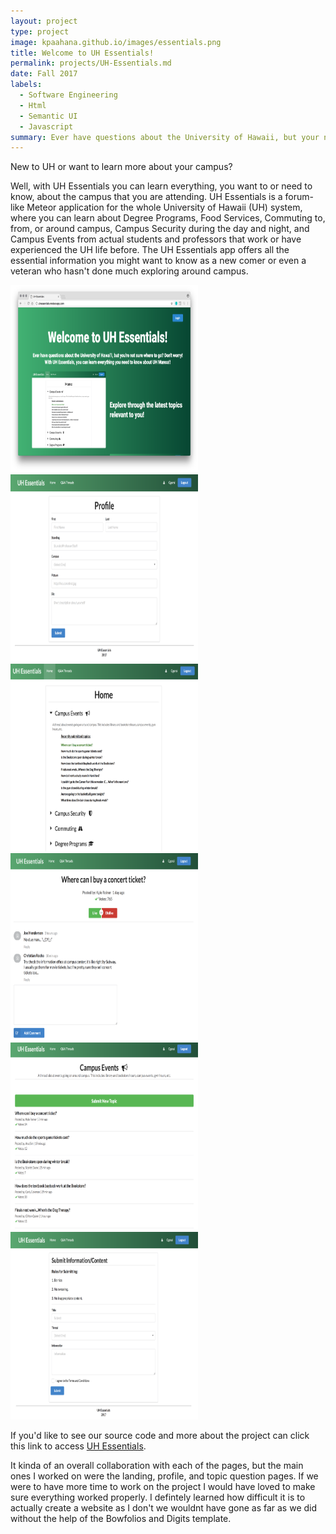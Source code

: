 ```yaml
---
layout: project
type: project
image: kpaahana.github.io/images/essentials.png
title: Welcome to UH Essentials!
permalink: projects/UH-Essentials.md
date: Fall 2017
labels:
  - Software Engineering
  - Html
  - Semantic UI
  - Javascript
summary: Ever have questions about the University of Hawaii, but your not sure where to go? With UH Essentials
---
```


New to UH or want to learn more about your campus?

Well, with UH Essentials you can learn everything, you want to or need to know, about the campus that you are attending. UH Essentials is a forum-like Meteor application for the whole University of Hawaii (UH) system, where you can learn about Degree Programs, Food Services, Commuting to, from, or around campus, Campus Security during the day and night, and Campus Events from actual students and professors that work or have experienced the UH life before. The UH Essentials app offers all the essential information you might want to know as a new comer or even a veteran who hasn't done much exploring around campus.

<div class="ui images">
  <img class="ui centered rounded image" src="/images/landing.png"  width= "300" height="300">
  <img class="ui centered rounded image" src="/images/profile.png"  width= "300" height="300">
  <img class="ui centered rounded image" src="/images/home.png"  width= "300" height="300"> 
  <img class="ui centered rounded image" src="/images/topic.png"  width= "300" height="300">
  <img class="ui centered rounded image" src="/images/thread.png"  width= "300" height="300">
  <img class="ui centered rounded image" src="/images/submit.png"  width= "300" height="300">
</div>

If you'd like to see our source code and more about the project can click this link to access [UH Essentials](https://uhessentials.github.io). 

It kinda of an overall collaboration with each of the pages, but the main ones I worked on were the landing, profile, and topic question pages. If we were to have more time to work on the project I would have loved to make sure everything worked properly. I defintely learned how difficult it is to actually create a website as I don't we wouldnt have gone as far as we did without the help of the Bowfolios and Digits template. 
